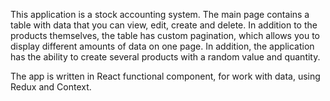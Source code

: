 This application is a stock accounting system. The main page contains a table with data that you can view, edit, create and delete. In addition to the products themselves, the table has custom pagination, which allows you to display different amounts of data on one page.
In addition, the application has the ability to create several products with a random value and quantity.

The app is written in React functional component, for work with data, using Redux and Context.
